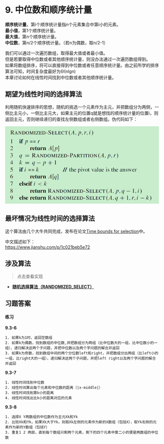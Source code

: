 # 9. 中位数和顺序统计量

**顺序统计量**，第i个顺序统计量指n个元素集合中第i小的元素。  
**最小值**，第1个顺序统计量。  
**最大值**，第n个顺序统计量。  
**中位数**，第n/2个顺序统计量。（若n为偶数，取n/2-1） 

我们可以通过一次遍历数组，取得最大值或者最小值。  
但是若要取得中位数或者其他顺序统计量，则没办法通过一次遍历数组得到。   
如果将数组排序，将可以直接得到中位数或者任意顺序统计量。由之前所学的排序算法可知，时间复杂度最好为Θ(nlgn)  
本章讨论如何在线性时间找到中位数或者其他顺序统计量。

## 期望为线性时间的选择算法

利用随机快速排序的思想，随机的挑选一个元素作为主元，并把数组分为两侧，一侧比主元小，一侧比主元大，如果主元的位置q就是想找的顺序统计量的位置i，则返回主元，否则继续递归的查找左侧数组或者右侧数组。伪代码如下：  

![随机选择算法](/.res/09_RANDOMIZED_SELECT.PNG)  

## 最坏情况为线性时间的选择算法

这个算法由几个大牛共同完成，发布在论文[Time bounds for selection](https://www.sciencedirect.com/science/article/pii/S0022000073800339)中。  

中文描述如下：  
https://www.jianshu.com/p/1c021beb5e72

## 涉及算法
> 点击查看实现
+ **[随机选择算法（RANDOMIZED_SELECT）](/Code/Algorithms/A-09-2-RandomizedSelect/randomized_select_realization.c)** 

## 习题答案
#### 练习
**9.3-6**
```
1. 如果k为1时，返回空数组
2. 如果k为偶数，找到数组的中位数,并把数组分为两组（比中位数大的一组，比中位数小的一组），递归解决这两个子问题，并把中位数以及两个字问题的解合并返回
3. 如果k为奇数，找到数组中间的两个分位数left和right，并把数组分出两组（比left小的一组，比right大的一组），递归解决这两个子问题，并把left right以及两个字问题的解合并返回
```
**9.3-7**
```
1. 线性时间找到中位数
2. 线性时间算出每个元素和中位数的距离（|x-middle|）
3. 线性时间找到第k小的距离
4. 线性时间找出比k小的距离对应的元素
```
**9.3-8**
```
1. 选择X Y两数组的中位数作为主元Xk和Yk
2. 比较Xk和Yk，如果Xk大于Yk，则取Xk左侧的元素作为新的X数组（包括X），取Yk右侧的元素作为新的Y数组（包括Y）
3. 重复1 2 两部，直到每个数组只剩两个元素，剩下的四个元素中第二小的便是两数组的中位数
```
